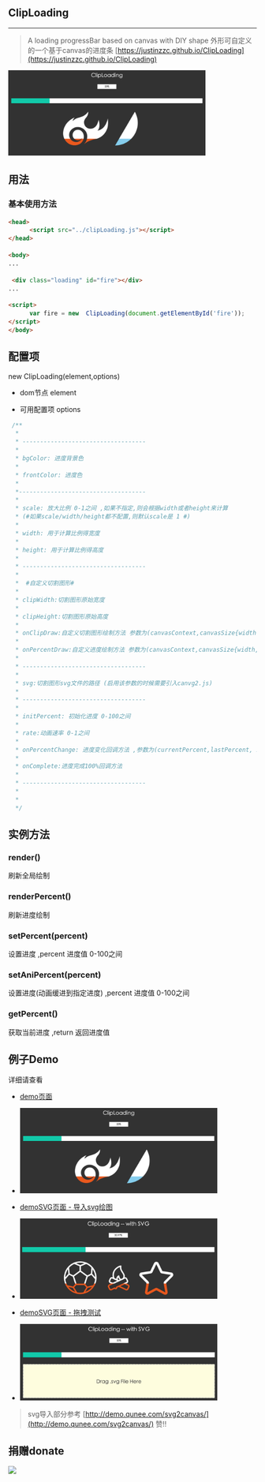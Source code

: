 
## ClipLoading
----------
> A loading progressBar based on canvas with DIY shape
> 外形可自定义的一个基于canvas的进度条
[https://justinzzc.github.io/ClipLoading](https://justinzzc.github.io/ClipLoading)

<img src="demo.png" width="400px">


## 用法

### 基本使用方法

~~~ html
<head>
      <script src="../clipLoading.js"></script>
</head>

<body>
...

 <div class="loading" id="fire"></div>
...

<script>
      var fire = new  ClipLoading(document.getElementById('fire'));
</script>
</body>

~~~

## 配置项

new  ClipLoading(element,options)

+ dom节点 element


+ 可用配置项 options

~~~ javascript
 /**
  *
  * -----------------------------------
  *
  * bgColor: 进度背景色
  *
  * frontColor: 进度色
  *
  *------------------------------------
  *
  * scale: 放大比例 0-1之间 ,如果不指定,则会根据width或者height来计算
  * (#如果scale/width/height都不配置,则默认scale是 1 #)
  *
  * width: 用于计算比例得宽度
  *
  * height: 用于计算比例得高度
  *
  * -----------------------------------
  *
  *  #自定义切割图形#
  *
  * clipWidth:切割图形原始宽度
  *
  * clipHeight:切割图形原始高度
  *
  * onClipDraw:自定义切割图形绘制方法 参数为(canvasContext,canvasSize{width,height},clipSize{width,height})
  *
  * onPercentDraw:自定义进度绘制方法 参数为(canvasContext,canvasSize{width,height},clipSize{width,height)
  *
  * -----------------------------------
  *
  * svg:切割图形svg文件的路径 (启用该参数的时候需要引入canvg2.js)
  *
  * -----------------------------------
  *
  * initPercent: 初始化进度 0-100之间
  *
  * rate:动画速率 0-1之间
  *
  * onPercentChange: 进度变化回调方法 ,参数为(currentPercent,lastPercent, isInAni)
  *
  * onComplete:进度完成100%回调方法
  *
  * -----------------------------------
  *
  *
  */
~~~

## 实例方法

### render() 
刷新全局绘制

### renderPercent() 
刷新进度绘制

### setPercent(percent) 
设置进度 ,percent 进度值 0-100之间

### setAniPercent(percent) 
设置进度(动画缓进到指定进度) ,percent 进度值 0-100之间

### getPercent() 
获取当前进度  ,return 返回进度值


## 例子Demo

详细请查看 

+ [demo页面](./demo/demo.html)
 - <img src="demo.png" width="400px">
  
+ [demoSVG页面 - 导入svg绘图](./demo/demoSVG.html)
 - <img src="demo-svg.png" width="400px">  
 
+ [demoSVG页面 - 拖拽测试](./demo/demoSVGDrag.html)
- <img src="demo-svg-drag.png" width="400px"> 

> svg导入部分参考 [http://demo.qunee.com/svg2canvas/](http://demo.qunee.com/svg2canvas/) 赞!!

## 捐赠donate
![](https://justinzzc.github.io/imgs/donate.jpg)
  
